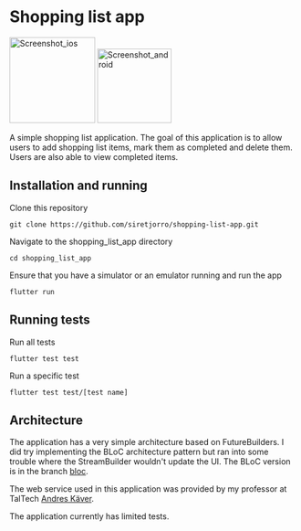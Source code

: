 # Shopping list app

<img src="https://i.ibb.co/0VF5HGQ/Screenshot-2020-03-31-at-17-58-44.png" alt="Screenshot_ios" width="150"> <img src="https://i.ibb.co/KNxhhrK/android-shopping-list.png" alt="Screenshot_android" width="130">

A simple shopping list application. The goal of this application is to allow users to add shopping list items, mark them as completed and delete them. Users are also able to view completed items.

## Installation and running

Clone this repository

```shell
git clone https://github.com/siretjorro/shopping-list-app.git
```

Navigate to the shopping_list_app directory

```shell
cd shopping_list_app
```

Ensure that you have a simulator or an emulator running and run the app

```shell
flutter run
```
## Running tests

Run all tests

```shell
flutter test test
```

Run a specific test

```shell
flutter test test/[test name]
```

## Architecture

The application has a very simple architecture based on FutureBuilders. I did try implementing the BLoC architecture pattern but ran into some trouble where the StreamBuilder wouldn't update the UI. The BLoC version is in the branch [bloc](https://github.com/siretjorro/shopping-list-app/tree/bloc).

The web service used in this application was provided by my professor at TalTech [Andres Käver](https://github.com/akaver).

The application currently has limited tests.